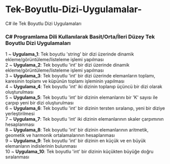# Tek-Boyutlu-Dizi-Uygulamalar-
C# ile Tek Boyutlu Dizi Uygulamaları

<h3>C# Programlama Dili Kullanılarak Basit/Orta/İleri Düzey Tek Boyutlu Dizi Uygulamaları</h3>

1 ~ <strong>Uygulama_1</strong>: Tek boyutlu 'string' bir dizi üzerinde dinamik ekleme/görüntüleme/listeleme işlemi yapılması
<br>
2 ~ <strong>Uygulama_2</strong>: Tek boyutlu 'int' bir dizi üzerinde dinamik ekleme/görüntüleme/listeleme işlemi yapılması
<br>
3 ~ <strong>Uygulama_3</strong>: Tek boyutlu 'int' bir dizi üzerinde elemanların toplamı, karesinin toplamı ve küpünün toplamı işleminin yapılması
<br>
4 ~ <strong>Uygulama_4</strong>: Tek boyutlu 'int' iki dizinin toplanıp üçüncü bir dizi olarak oluşturulması
<br>
5 ~ <strong>Uygulama_5</strong>: Tek boyutlu 'int' bir dizinin elemanlarını bir 'K' sayısı ile çarpıp yeni bir dizi oluşturulması
<br>
6 ~ <strong>Uygulama_6</strong>: Tek boyutlu 'int' bir dizinin tersten sıralanıp, yeni bir diziye yerleştirilmesi
<br>
7 ~ <strong>Uygulama_7</strong>: Tek boyutlu 'int' iki dizinin elemanlarının skaler çarpımının hesaplanması
<br>
8 ~ <strong>Uygulama_8</strong>: Tek boyutlu 'int' bir dizinin elemanlarının aritmetik, geometik ve harmonik ortalamalarının hesaplanması
<br>
9 ~ <strong>Uygulama_9</strong>: Tek boyutlu 'int' bir dizinin en küçük ve en büyük elemanların indislerinin bulunması
<br>
10 ~ <strong>Uygulama_10</strong>: Tek boyutlu 'int' bir dizinin küçükten büyüğe doğru sıralanması
